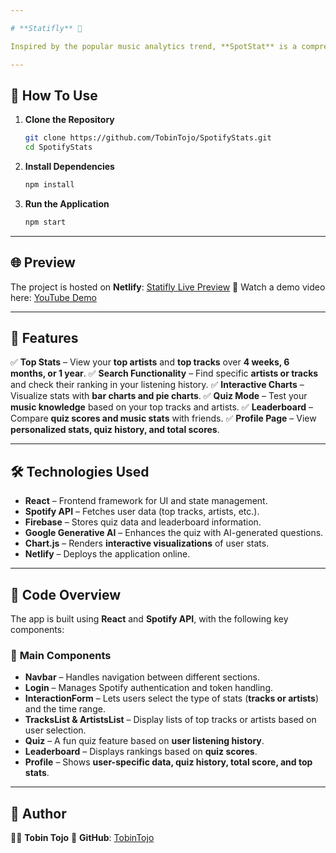 ```yaml
---

# **Statifly** 🎵

Inspired by the popular music analytics trend, **SpotStat** is a comprehensive tool for **Spotify users** to explore their listening habits, discover their top artists and tracks, and challenge themselves with a **fun music quiz**.

---
```


## 🚀 **How To Use**

1. **Clone the Repository**

   ```bash
   git clone https://github.com/TobinTojo/SpotifyStats.git  
   cd SpotifyStats
   ```

2. **Install Dependencies**

   ```bash
   npm install
   ```

3. **Run the Application**

   ```bash
   npm start
   ```

---

## 🌐 **Preview**

The project is hosted on **Netlify**: [Statifly Live Preview](https://statifly.netlify.app/)
🎥 Watch a demo video here: [YouTube Demo](https://youtu.be/Qm2j0EmXYoo)

---

## 🎵 **Features**

✅ **Top Stats** – View your **top artists** and **top tracks** over **4 weeks, 6 months, or 1 year**.
✅ **Search Functionality** – Find specific **artists or tracks** and check their ranking in your listening history.
✅ **Interactive Charts** – Visualize stats with **bar charts and pie charts**.
✅ **Quiz Mode** – Test your **music knowledge** based on your top tracks and artists.
✅ **Leaderboard** – Compare **quiz scores and music stats** with friends.
✅ **Profile Page** – View **personalized stats, quiz history, and total scores**.

---

## 🛠 **Technologies Used**

* **React** – Frontend framework for UI and state management.
* **Spotify API** – Fetches user data (top tracks, artists, etc.).
* **Firebase** – Stores quiz data and leaderboard information.
* **Google Generative AI** – Enhances the quiz with AI-generated questions.
* **Chart.js** – Renders **interactive visualizations** of user stats.
* **Netlify** – Deploys the application online.

---

## 📂 **Code Overview**

The app is built using **React** and **Spotify API**, with the following key components:

### 📌 **Main Components**

* **Navbar** – Handles navigation between different sections.
* **Login** – Manages Spotify authentication and token handling.
* **InteractionForm** – Lets users select the type of stats (**tracks or artists**) and the time range.
* **TracksList & ArtistsList** – Display lists of top tracks or artists based on user selection.
* **Quiz** – A fun quiz feature based on **user listening history**.
* **Leaderboard** – Displays rankings based on **quiz scores**.
* **Profile** – Shows **user-specific data, quiz history, total score, and top stats**.

---

## 👤 **Author**

👨‍💻 **Tobin Tojo**
📌 **GitHub**: [TobinTojo](https://github.com/TobinTojo)
